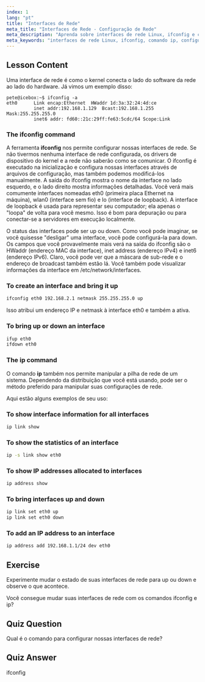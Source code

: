 ```yaml
---
index: 1
lang: "pt"
title: "Interfaces de Rede"
meta_title: "Interfaces de Rede - Configuração de Rede"
meta_description: "Aprenda sobre interfaces de rede Linux, ifconfig e comandos ip. Entenda como configurar e gerenciar configurações de rede. Comece sua jornada de rede Linux!"
meta_keywords: "interfaces de rede Linux, ifconfig, comando ip, configuração de rede, rede Linux, iniciante, tutorial, guia"
---
```


## Lesson Content

Uma interface de rede é como o kernel conecta o lado do software da rede ao lado do hardware. Já vimos um exemplo disso:

```plaintext
pete@icebox:~$ ifconfig -a
eth0      Link encap:Ethernet  HWaddr 1d:3a:32:24:4d:ce
          inet addr:192.168.1.129  Bcast:192.168.1.255  Mask:255.255.255.0
          inet6 addr: fd60::21c:29ff:fe63:5cdc/64 Scope:Link
```

### The ifconfig command

A ferramenta **ifconfig** nos permite configurar nossas interfaces de rede. Se não tivermos nenhuma interface de rede configurada, os drivers de dispositivo do kernel e a rede não saberão como se comunicar. O ifconfig é executado na inicialização e configura nossas interfaces através de arquivos de configuração, mas também podemos modificá-los manualmente. A saída do ifconfig mostra o nome da interface no lado esquerdo, e o lado direito mostra informações detalhadas. Você verá mais comumente interfaces nomeadas eth0 (primeira placa Ethernet na máquina), wlan0 (interface sem fio) e lo (interface de loopback). A interface de loopback é usada para representar seu computador; ela apenas o "loopa" de volta para você mesmo. Isso é bom para depuração ou para conectar-se a servidores em execução localmente.

O status das interfaces pode ser up ou down. Como você pode imaginar, se você quisesse "desligar" uma interface, você pode configurá-la para down. Os campos que você provavelmente mais verá na saída do ifconfig são o HWaddr (endereço MAC da interface), inet address (endereço IPv4) e inet6 (endereço IPv6). Claro, você pode ver que a máscara de sub-rede e o endereço de broadcast também estão lá. Você também pode visualizar informações da interface em /etc/network/interfaces.

### To create an interface and bring it up

```bash
ifconfig eth0 192.168.2.1 netmask 255.255.255.0 up
```

Isso atribui um endereço IP e netmask à interface eth0 e também a ativa.

### To bring up or down an interface

```bash
ifup eth0
ifdown eth0
```

### The ip command

O comando **ip** também nos permite manipular a pilha de rede de um sistema. Dependendo da distribuição que você está usando, pode ser o método preferido para manipular suas configurações de rede.

Aqui estão alguns exemplos de seu uso:

### To show interface information for all interfaces

```bash
ip link show
```

### To show the statistics of an interface

```bash
ip -s link show eth0
```

### To show IP addresses allocated to interfaces

```bash
ip address show
```

### To bring interfaces up and down

```bash
ip link set eth0 up
ip link set eth0 down
```

### To add an IP address to an interface

```bash
ip address add 192.168.1.1/24 dev eth0
```

## Exercise

Experimente mudar o estado de suas interfaces de rede para up ou down e observe o que acontece.

Você consegue mudar suas interfaces de rede com os comandos ifconfig e ip?

## Quiz Question

Qual é o comando para configurar nossas interfaces de rede?

## Quiz Answer

ifconfig
